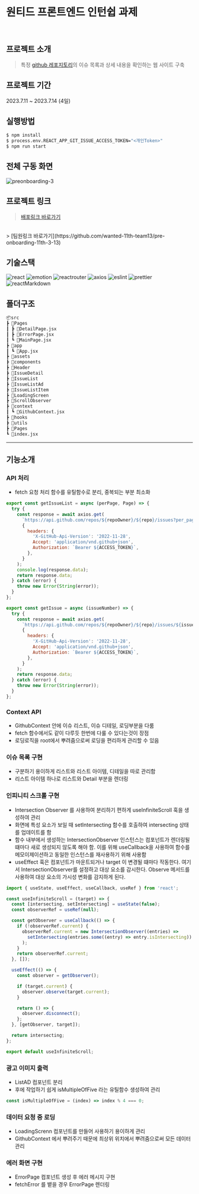 # 원티드 프론트엔드 인턴쉽 과제

<br/>

## 프로젝트 소개

> 특정 [github 레포지토리](https://github.com/facebook/react/issues?q=is%3Aissue+is%3Aopen+sort%3Acomments-desc)의 이슈 목록과 상세 내용을 확인하는 웹 사이트 구축

## 프로젝트 기간

2023.7.11 ~ 2023.7.14 (4일)

## 실행방법

```bash
$ npm install
$ process.env.REACT_APP_GIT_ISSUE_ACCESS_TOKEN="<개인Token>"
$ npm run start
```

## 전체 구동 화면
![preonboarding-3](https://github.com/5wintaek/pre-onboarding-11th-3/assets/109938280/dfb0c504-4269-44d4-ad84-089c434b1608)

## 프로젝트 링크
> [배포링크 바로가기](https://5wintaek-preonboarding-3.netlify.app/)
<br/>
> [팀원링크 바로가기](https://github.com/wanted-11th-team13/pre-onboarding-11th-3-13)

## 기술스택

![react](https://img.shields.io/badge/react-18.2.0-61DAFB?logo=react)
![emotion](https://img.shields.io/badge/emotion-11.11.1-F43059?logo=emotion)
![reactrouter](https://img.shields.io/badge/react--router--dom-6.14.1-CA4245?logo=reactrouter)
![axios](https://img.shields.io/badge/axios-1.4.0-5A29E4?logo=axios)
![eslint](https://img.shields.io/badge/eslint-8.44.0-A100FF?logo=eslint)
![prettier](https://img.shields.io/badge/prettier-3.0.0-F7B93E?logo=prettier)
![reactMarkdown](https://img.shields.io/badge/react--markdown-8.0.6-00A98F?logo=reactMarkdown)

## 폴더구조
```bash
📦src
┣ 📂Pages
┃ ┣ 📜DetailPage.jsx
┃ ┣ 📜ErrorPage.jsx
┃ ┗ 📜MainPage.jsx
┣ 📂app
┃ ┗ 📜App.jsx
┣ 📂assets
┣ 📂components
┣ 📂Header
┣ 📂IssueDetail
┣ 📂IssueList
┣ 📂IssueListAd
┣ 📂IssueListItem
┣ 📂LoadingScreen
┣ 📂ScrollObserver
┣ 📂context
┃ ┗ 📜GithubContext.jsx
┣ 📂hooks
┣ 📂utils
┣ 📂Pages
┗ 📜index.jsx
```

---

## 기능소개

### API 처리

- fetch 요청 처리 함수를 유틸함수로 분리, 중복되는 부분 최소화

```js
export const getIssueList = async (perPage, Page) => {
  try {
    const response = await axios.get(
      `https://api.github.com/repos/${repoOwner}/${repo}/issues?per_page=${perPage}&page=${Page}&sort=comments`, // per_page = Query parameters
      {
        headers: {
          'X-GitHub-Api-Version': '2022-11-28',
          Accept: 'application/vnd.github+json',
          Authorization: `Bearer ${ACCESS_TOKEN}`,
        },
      }
    );
    console.log(response.data);
    return response.data;
  } catch (error) {
    throw new Error(String(error));
  }
};

export const getIssue = async (issueNumber) => {
  try {
    const response = await axios.get(
      `https://api.github.com/repos/${repoOwner}/${repo}/issues/${issueNumber}`,
      {
        headers: {
          'X-GitHub-Api-Version': '2022-11-28',
          Accept: 'application/vnd.github+json',
          Authorization: `Bearer ${ACCESS_TOKEN}`,
        },
      }
    );
    return response.data;
  } catch (error) {
    throw new Error(String(error));
  }
};
```

### Context API

- GithubContext 안에 이슈 리스트, 이슈 디테일, 로딩부분을 다룸
- fetch 함수에서도 같이 다루듯 한번에 다룰 수 있다는것이 장점
- 로딩로직을 root에서 뿌려줌으로써 로딩을 편리하게 관리할 수 있음

### 이슈 목록 구현

- 구분하기 용이하게 리스트와 리스트 아이템, 디테일을 따로 관리함
- 리스트 아이템 하나로 리스트와 Detail 부분을 렌더링

### 인피니티 스크롤 구현

- Intersection Observer 를 사용하여 분리하기 편하게 useInfiniteScroll 훅을 생성하여 관리
- 화면에 특성 요소가 보일 때 setIntersecting 함수를 호출하여 intersecting 상태를 업데이트를 함
- 함수 내부에서 생성하는 IntersectionObserver 인스턴스는 컴포넌트가 렌더링될 떄마다 새로 생성되지 않도록 해야 함. 이를 위해 useCallback을 사용하여 함수를 메모이제이션하고 동일한 인스턴스를 재사용하기 위해 사용함
- useEffect 훅은 컴포넌트가 마운트되거나 target 이 변경될 떄마다 작동한다. 여기서 IntersectionObserver를 설정하고 대상 요소를 감시한다. Observe 메서드를 사용하여 대상 요소의 가시성 변화를 감지하게 된다.

```js
import { useState, useEffect, useCallback, useRef } from 'react';

const useInfiniteScroll = (target) => {
  const [intersecting, setIntersecting] = useState(false);
  const observerRef = useRef(null);

  const getObserver = useCallback(() => {
    if (!observerRef.current) {
      observerRef.current = new IntersectionObserver((entries) =>
        setIntersecting(entries.some((entry) => entry.isIntersecting))
      );
    }
    return observerRef.current;
  }, []);

  useEffect(() => {
    const observer = getObserver();

    if (target.current) {
      observer.observe(target.current);
    }

    return () => {
      observer.disconnect();
    };
  }, [getObserver, target]);

  return intersecting;
};

export default useInfiniteScroll;
```

### 광고 이미지 출력

- ListAD 컴포넌트 분리
- 후에 작업하기 쉽게 isMultipleOfFive 라는 유틸함수 생성하여 관리

```js
const isMultipleOfFive = (index) => index % 4 === 0;
```

### 데이터 요청 중 로딩

- LoadingScrenn 컴포넌트를 만들어 사용하기 용이하게 관리
- GithubContext 에서 뿌려주기 때문에 최상위 위치에서 뿌려줌으로써 모든 데이터 관리

### 에러 화면 구현

- ErrorPage 컴포넌트 생성 후 에러 메시지 구현
- fetchError 를 뱉을 경우 ErrorPage 렌더링
